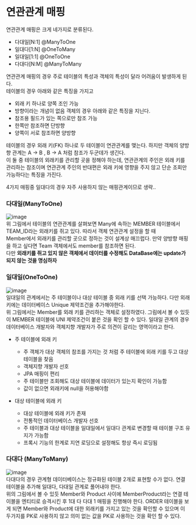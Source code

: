 # 연관관계 매핑
연관관계 매핑은 크게 네가지로 분류된다. 
* 다대일[N:1]  @ManyToOne
* 일대다[1:N]  @OneToMany
* 일대일[1:1]  @OneToOne
* 다대다[N:M]  @ManyToMany


연관관계 매핑의 경우 주로 테이블의 특성과 객체의 특성이 달라 어려움이 발생하게 된다.  
테이블의 경우 아래와 같은 특징을 가지고
  * 외래 키 하나로 양쪽 조인 가능
  * 방향이라는 개념이 없음
객체의 경우 아래와 같은 특징을 지닌다.
  * 참조용 필드가 있는 쪽으로만 참조 가능
  * 한쪽만 참조하면 단방향
  * 양쪽이 서로 참조하면 양방향

테이블의 경우 외래 키(FK) 하나로 두 테이블이 연관관계를 맺는다. 하지만 객체의 양방향 관계는 A -> B , B -> A 처럼 참조가 두군데가 생긴다.    
이 둘 중 테이블의 외래키를 관리할 곳을 정해야 하는데, 연관관계의 주인은 외래 키를 관리하는 참조이며 연관관계 주인의 반대편은 외래 키에 영향을 주지 않고
단순 조회만 가능하다는 특징을 가진다.   

4가지 매핑중 일대다의 경우 자주 사용하지 않는 매핑관계이므로 생략..   

### 다대일(ManyToOne)
![image](https://user-images.githubusercontent.com/110332047/187223828-69dbfdc2-24f3-4565-abf9-bc5b1819dc38.png)   
위 그림에서 테이블의 연관관계를 살펴보면 Many에 속하는 MEMBER 테이블에서 TEAM_ID라는 외래키를 쥐고 있다. 따라서 객체 연관관계 설정을 할 때   
Member에서 외래키를 관리할 곳으로 정하는 것이 설계상 매끄럽다. 만약 양방향 매핑을 하고 싶다면 Team 객체에서도 member를 참조하면 된다.  
다만 **외래키를 쥐고 있지 않은 객체에서 데이터를 수정해도 DataBase에는 update가 되지 않는 것을 명심하자**

### 일대일(OneToOne)
![image](https://user-images.githubusercontent.com/110332047/187225432-2f5bc6f5-5558-43e9-bbe5-f01c55aed060.png)   
일대일의 관계에서는 주 테이블이나 대상 테이블 중 외래 키를 선택 가능하다. 다만 외래 키에는 데이터베이스 Unique 제약조건을 추가해야한다.   
위 그림에서는  Member를 외래 키를 관리하는 객체로 설정하였다. 그림에서 볼 수 있듯이 MEMBER 테이블에 UNI 제약조건이 붙은 것을 확인 할 수 있다. 일대일 관계의 경우 
데이터베이스 개발자와 객체지향 개발자가 주로 의견이 갈리는 영역이라고 한다.

* 주 테이블에 외래 키
  - 주 객체가 대상 객체의 참조를 가지는 것 처럼 주 테이블에 외래 키를 두고 대상 테이블을 찾음
  - 객체지향 개발자 선호
  - JPA 매핑이 편리
  - 주 테이블만 조회해도 대상 테이블에 데이터가 있는지 확인이 가능함
  - 값이 없으면 외래키에 null을 허용해야함

* 대상 테이블에 외래 키 
  - 대상 테이블에 외래 키가 존재
  - 전통적인 데이터베이스 개발자 선호
  - 주 테이블과 대상 테이블을 일대일에서 일대다 관계로 변경할 때 테이블 구조 유지가 가능함
  - 프록시 기능의 한계로 지연 로딩으로 설정해도 항상 즉시 로딩됨
### 다대다 (ManyToMany)
![image](https://user-images.githubusercontent.com/110332047/187226829-6fab0444-8a21-43a2-935b-99fbfc7d2060.png)   
다대다의 경우 관계형 데이터베이스는 정규화된 테이블 2개로 표현할 수가 없다. 연결 테이블을 추가해 일대다, 다대일 관계로 풀어내야 한다.   
위의 그림에서 볼 수 있듯 Member와 Product 사이에 MemberProduct라는 연결 테이블을 엔티티로 승격시킨 후 1대 다 다대 1 매핑을 진행해야 한다. 
ORDER 테이블을 보게 되면 Member와 Product에 대한 외래키를 가지고 있는 것을 확인할 수 있으며 이 두가지를 PK로 사용하지 않고 의미 없는 값을 PK로 사용하는 것을
확인 할 수 있다. 
